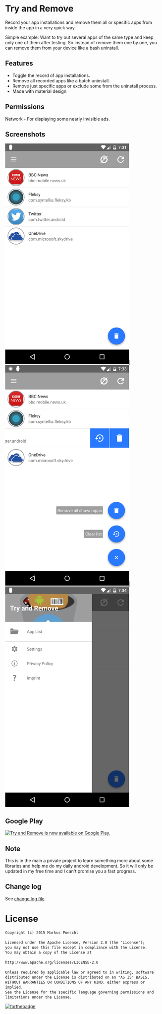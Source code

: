 Try and Remove
================
Record your app installations and remove them all or specific apps from inside the app in a very quick way.

Simple example:
Want to try out several apps of the same type and keep only one of them after testing. So instead of remove them one by one, you can remove them from your device like a bash uninstall.

Features
--------

+ Toggle the record of app installations.
+ Remove all recorded apps like a batch uninstall.
+ Remove just specific apps or exclude some from the uninstall process.
+ Made with material design

Permissions
------------
Network - For displaying some nearly invisible ads.

Screenshots
------------
<img  src="https://raw.githubusercontent.com/Poeschl/TryAndRemove/develop/app/src/release/play/en-US/listing/phoneScreenshots/Nexus%206%20-%201.png" height="711" width="400"/>|<img  src="https://raw.githubusercontent.com/Poeschl/TryAndRemove/develop/app/src/release/play/en-US/listing/phoneScreenshots/Nexus%206%20-%202.png" height="711" width="400"/>|<img  src="https://raw.githubusercontent.com/Poeschl/TryAndRemove/develop/app/src/release/play/en-US/listing/phoneScreenshots/Nexus%206%20-%203.png" height="711" width="400"/>

Google Play
------------
[![Try and Remove is now available on Google Play.](https://developer.android.com/images/brand/en_app_rgb_wo_60.png)](https://play.google.com/store/apps/details?id=de.poeschl.apps.tryandremove)

Note
-----
This is in the main a private project to learn something more about some libraries and help me do my daily android development. So it will only be updated in my free time and I can't promise you a fast progress.

Change log
----------
See [change log file](https://github.com/Poeschl/TryAndRemove/blob/master/Changelog.md)

License
=========
    Copyright (c) 2015 Markus Poeschl

    Licensed under the Apache License, Version 2.0 (the "License");
    you may not use this file except in compliance with the License.
    You may obtain a copy of the License at

    http://www.apache.org/licenses/LICENSE-2.0

    Unless required by applicable law or agreed to in writing, software
    distributed under the License is distributed on an "AS IS" BASIS,
    WITHOUT WARRANTIES OR CONDITIONS OF ANY KIND, either express or implied.
    See the License for the specific language governing permissions and
    limitations under the License.

[![forthebadge](http://forthebadge.com/images/badges/built-with-love.svg)](http://forthebadge.com)